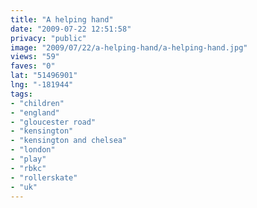 ```yaml
---
title: "A helping hand"
date: "2009-07-22 12:51:58"
privacy: "public"
image: "2009/07/22/a-helping-hand/a-helping-hand.jpg"
views: "59"
faves: "0"
lat: "51496901"
lng: "-181944"
tags:
- "children"
- "england"
- "gloucester road"
- "kensington"
- "kensington and chelsea"
- "london"
- "play"
- "rbkc"
- "rollerskate"
- "uk"
---
```

<a href="/photos/2009/07/22/a-helping-hand" rel="nofollow"></a>
